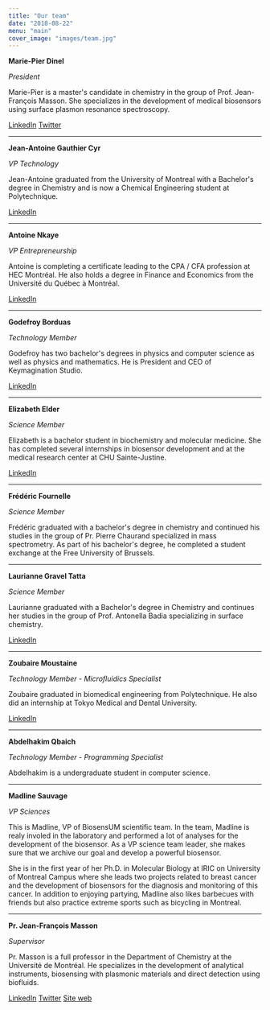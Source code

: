 ```yaml
---
title: "Our team"
date: "2018-08-22"
menu: "main"
cover_image: "images/team.jpg"
---
```


**Marie-Pier Dinel**

*President*

Marie-Pier is a master's candidate in chemistry in the group of Prof.
Jean-François Masson. She specializes in the development of medical biosensors
using surface plasmon resonance spectroscopy.

[LinkedIn](//linkedin.com/in/marie-pier-dinel-677658b9)
[Twitter](//twitter.com/MPDinel)

---

**Jean-Antoine Gauthier Cyr**

*VP Technology*

Jean-Antoine graduated from the University of Montreal with a Bachelor's degree
in Chemistry and is now a Chemical Engineering student at Polytechnique.

[LinkedIn](//linkedin.com/in/jean-antoine-gauthier-cyr-8904b6134)

---

**Antoine Nkaye**

*VP Entrepreneurship*

Antoine is completing a certificate leading to the CPA / CFA profession at HEC
Montréal. He also holds a degree in Finance and Economics from the Université du
Québec à Montréal.

[LinkedIn](//linkedin.com/in/antoine-nkaye-5bbb438b)

---

**Godefroy Borduas**

*Technology Member*

Godefroy has two bachelor's degrees in physics and computer science as well as
physics and mathematics. He is President and CEO of Keymagination Studio.

[LinkedIn](//linkedin.com/in/godefroy-borduas-a798bba3)

---

**Elizabeth Elder**

*Science Member*

Elizabeth is a bachelor student in biochemistry and molecular medicine. She has
completed several internships in biosensor development and at the medical
research center at CHU Sainte-Justine.

[LinkedIn](//linkedin.com/in/elizabeth-elder-11010171)

---

**Frédéric Fournelle**

*Science Member*

Frédéric graduated with a bachelor's degree in chemistry and continued his
studies in the group of Pr. Pierre Chaurand specialized in mass spectrometry. As
part of his bachelor's degree, he completed a student exchange at the Free
University of Brussels.

---

**Laurianne Gravel Tatta**

*Science Member*

Laurianne graduated with a Bachelor's degree in Chemistry and continues her
studies in the group of Prof. Antonella Badia specializing in surface chemistry.

[LinkedIn](//ca.linkedin.com/in/laurianne-gravel-tatta-91880a131)

---

**Zoubaire Moustaine**

*Technology Member - Microfluidics Specialist*

Zoubaire graduated in biomedical engineering from Polytechnique. He also did an
internship at Tokyo Medical and Dental University.

[LinkedIn](//linkedin.com/in/zoubaire-moustaine-68b376b2)

---

**Abdelhakim Qbaich**

*Technology Member - Programming Specialist*

Abdelhakim is a undergraduate student in computer science.

---

**Madline Sauvage**

*VP Sciences*

This is Madline, VP of BiosensUM scientific team. In the team, Madline is realy
involed in the laboratory and performed a lot of analyses for the development of
the biosensor. As a VP science team leader, she makes sure that we archive our
goal and develop a powerful biosensor.

She is in the first year of her Ph.D. in Molecular Biology at IRIC on University
of Montreal Campus where she leads two projects related to breast cancer and the
development of biosensors for the diagnosis and monitoring of this cancer. In
addition to enjoying partying, Madline also likes barbecues with friends but
also practice extreme sports such as bicycling in Montreal.

---

**Pr. Jean-François Masson**

*Supervisor*

Pr. Masson is a full professor in the Department of Chemistry at the Université
de Montréal. He specializes in the development of analytical instruments,
biosensing with plasmonic materials and direct detection using biofluids.

[LinkedIn](//linkedin.com/in/jean-francois-masson-5071181a)
[Twitter](//twitter.com/Masson_chem)
[Site web](//sprbiosensors.com)
